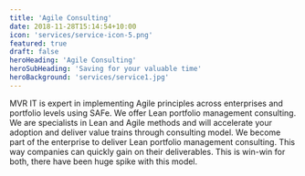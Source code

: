```yaml
---
title: 'Agile Consulting'
date: 2018-11-28T15:14:54+10:00
icon: 'services/service-icon-5.png'
featured: true
draft: false
heroHeading: 'Agile Consulting'
heroSubHeading: 'Saving for your valuable time'
heroBackground: 'services/service1.jpg'
---
```


MVR IT is expert in implementing Agile principles across enterprises and portfolio levels using SAFe. We offer Lean portfolio management consulting. We are specialists in Lean and Agile methods and will accelerate your adoption and deliver value trains through consulting model. We become part of the enterprise to deliver Lean portfolio management consulting. This way companies can quickly gain on their deliverables. This is win-win for both, there have been huge spike with this model. 
